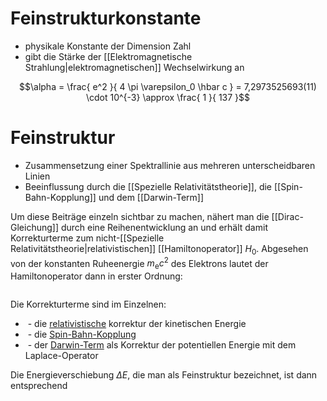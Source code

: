 # Feinstrukturkonstante
- physikale Konstante der Dimension Zahl
- gibt die Stärke der [[Elektromagnetische Strahlung|elektromagnetischen]] Wechselwirkung an

$$\alpha = \frac{ e^2 }{ 4 \pi \varepsilon_0 \hbar c } = 7,2973525693(11) \cdot 10^{-3} \approx \frac{ 1 }{ 137 }$$

# Feinstruktur
- Zusammensetzung einer Spektrallinie aus mehreren unterscheidbaren Linien
- Beeinflussung durch die [[Spezielle Relativitätstheorie]], die [[Spin-Bahn-Kopplung]] und dem [[Darwin-Term]]

Um diese Beiträge einzeln sichtbar zu machen, nähert man die [[Dirac-Gleichung]] durch eine Reihenentwicklung an und erhält damit Korrekturterme zum nicht-[[Spezielle Relativitätstheorie|relativistischen]] [[Hamiltonoperator]] $H_0$. Abgesehen von der konstanten Ruheenergie $\displaystyle m_{\mathrm {e} }c^{2}$ des Elektrons lautet der Hamiltonoperator dann in erster Ordnung:
<div style="margin: 1em 0em; padding-left: 2em;"><math class="math inline">H = H_0 + W_M + W_{SB} + W_D + \dots</math></div>
Die Korrekturterme sind im Einzelnen:
<ul style="margin: 1em 0em;">
	<li>
		<math class="math">\displaystyle W_{\mathrm {M} }=-{\frac {{\vec {p}}^{\;4}}{8m_{\mathrm {e} }^{3}c^{2}}}</math> - die <a class="internal-link" href="Physik/Spezielle Relativitätstheorie">relativistische</a> korrektur der kinetischen Energie
	</li>
	<li>
		<math class="math">\displaystyle W_{\mathrm {SB} }={\frac {1}{2m_{\mathrm {e} }^{2}c^{2}}}\,{\vec {s}}\cdot {\vec {\ell }}\ {\frac {1}{r}}{\frac {\mathrm {d} V}{\mathrm {d} r}}</math> - die <a class="internal-link" href="Physik/Spin-Bahn-Kopplung">Spin-Bahn-Kopplung</a>
	</li>
	<li>
		<math class="math">W_{{\mathrm  {D}}}={\frac  {\hbar ^{2}}{8m_{{\mathrm  {e}}}^{2}c^{2}}}\Delta V</math> - der <a class="internal-link" href="Physik/Darwin-Term">Darwin-Term</a> als Korrektur der potentiellen Energie mit dem Laplace-Operator <math class="math inline">\Delta</math>
	</li>
</ul>

Die Energieverschiebung $\Delta E$, die man als Feinstruktur bezeichnet, ist dann entsprechend
<div style="margin: 1em 0em; padding-left: 2em;"><math class="math inline">\Delta E = E_M + E_{SB} + E_D</math></div>